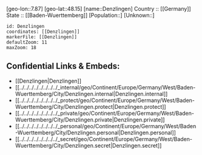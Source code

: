 ﻿---
location: [48.15,7.87] 
mapzoom: [7,12] 
mapmarker: city 
type: City
tags:
- geo/City


SpocWebEntityId: 29754
isDeleted: false
confidential: public

---
[geo-lon::7.87] 
[geo-lat::48.15] 
[name::Denzlingen] 
Country :: [[Germany]]  
State :: [[Baden-Wuerttemberg]] 
[Population::] 
[Unknown::] 


```leaflet
id: Denzlingen
coordinates: [[Denzlingen]] 
markerFile: [[Denzlingen]] 
defaultZoom: 11 
maxZoom: 18
```


## Confidential Links & Embeds: 
- [[Denzlingen|Denzlingen]]  
- [[../../../../../../../../_internal/geo/Continent/Europe/Germany/West/Baden-Wuerttemberg/City/Denzlingen.internal|Denzlingen.internal]] 
- [[../../../../../../../../_protect/geo/Continent/Europe/Germany/West/Baden-Wuerttemberg/City/Denzlingen.protect|Denzlingen.protect]] 
- [[../../../../../../../../_private/geo/Continent/Europe/Germany/West/Baden-Wuerttemberg/City/Denzlingen.private|Denzlingen.private]] 
- [[../../../../../../../../_personal/geo/Continent/Europe/Germany/West/Baden-Wuerttemberg/City/Denzlingen.personal|Denzlingen.personal]] 
- [[../../../../../../../../_secret/geo/Continent/Europe/Germany/West/Baden-Wuerttemberg/City/Denzlingen.secret|Denzlingen.secret]] 
